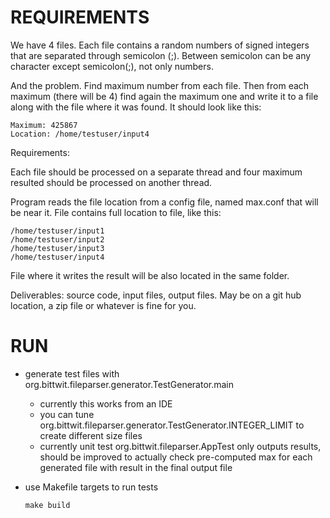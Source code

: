 # REQUIREMENTS

We have 4 files. Each file contains a random numbers of signed integers that are separated through semicolon (;). 
Between semicolon can be any character except semicolon(;), not only numbers. 

And the problem. Find maximum number from each file. 
Then from each maximum (there will be 4) find again the maximum one and write it to a file along with the file where it was found. 
It should look like this:

```
Maximum: 425867
Location: /home/testuser/input4
```

Requirements:

Each file should be processed on a separate thread and four maximum resulted should be processed on another thread.

Program reads the file location from a config file, named max.conf that will be near it. File contains full location to file, like this:

```
/home/testuser/input1
/home/testuser/input2
/home/testuser/input3
/home/testuser/input4
```

File where it writes the result will be also located in the same folder.

Deliverables: source code, input files, output files. May be on a git hub location, a zip file or whatever is fine for you.

# RUN

* generate test files with org.bittwit.fileparser.generator.TestGenerator.main
    * currently this works from an IDE
    * you can tune org.bittwit.fileparser.generator.TestGenerator.INTEGER_LIMIT to create different size files
    * currently unit test org.bittwit.fileparser.AppTest only outputs results, should be improved to actually check pre-computed max for each generated file with result in the final output file
* use Makefile targets to run tests

    ```
    make build
    ```